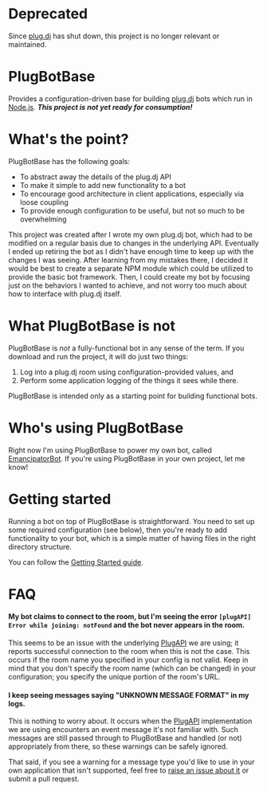 # Deprecated

Since [plug.dj](https://plug.dj) has shut down, this project is no longer relevant or maintained.

# PlugBotBase

Provides a configuration-driven base for building [plug.dj](https://plug.dj) bots which run in [Node.js](https://nodejs.org/). ***This project is not yet ready for consumption!***

# What's the point?

PlugBotBase has the following goals:

* To abstract away the details of the plug.dj API
* To make it simple to add new functionality to a bot
* To encourage good architecture in client applications, especially via loose coupling
* To provide enough configuration to be useful, but not so much to be overwhelming

This project was created after I wrote my own plug.dj bot, which had to be modified on a regular basis due to changes in the underlying API. Eventually I ended up retiring the bot as I didn't have enough time to keep up with the changes I was seeing. After learning from my mistakes there, I decided it would be best to create a separate NPM module which could be utilized to provide the basic bot framework. Then, I could create my bot by focusing just on the behaviors I wanted to achieve, and not worry too much about how to interface with plug.dj itself.

# What PlugBotBase is not

PlugBotBase is *not* a fully-functional bot in any sense of the term. If you download and run the project, it will do just two things:

1. Log into a plug.dj room using configuration-provided values, and
2. Perform some application logging of the things it sees while there.

PlugBotBase is intended only as a starting point for building functional bots.

# Who's using PlugBotBase

Right now I'm using PlugBotBase to power my own bot, called [EmancipatorBot](https://github.com/chrishayesmu/EmancipatorBot). If you're using PlugBotBase in your own project, let me know!

# Getting started

Running a bot on top of PlugBotBase is straightforward. You need to set up some required configuration (see below), then you're ready to add functionality to your bot, which is a simple matter of having files in the right directory structure.

You can follow the [Getting Started guide](https://github.com/chrishayesmu/PlugBotBase/wiki/Getting-Started).

# FAQ

#### My bot claims to connect to the room, but I'm seeing the error `[plugAPI]  Error while joining: notFound` and the bot never appears in the room.

This seems to be an issue with the underlying [PlugAPI](https://github.com/plugCubed/plugAPI) we are using; it reports successful connection to the room when this is not the case. This occurs if the room name you specified in your config is not valid. Keep in mind that you don't specify the room name (which can be changed) in your configuration; you specify the unique portion of the room's URL.

#### I keep seeing messages saying "UNKNOWN MESSAGE FORMAT" in my logs.

This is nothing to worry about. It occurs when the [PlugAPI](https://github.com/plugCubed/plugAPI) implementation we are using encounters an event message it's not familiar with. Such messages are still passed through to PlugBotBase and handled (or not) appropriately from there, so these warnings can be safely ignored.

That said, if you see a warning for a message type you'd like to use in your own application that isn't supported, feel free to [raise an issue about it](https://github.com/chrishayesmu/PlugBotBase/issues) or submit a pull request.

